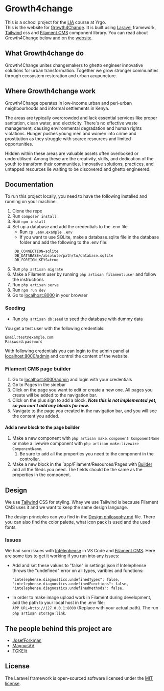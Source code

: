 # Growth4change

This is a school project for the [LIA](https://www.yrgo.se/studera-pa-yh/larande-i-arbete-lia-praktik/) course at Yrgo.  
This is the website for [Growth4Change](https://growth4change.net/). It is built
using [Laravel](https://laravel.com) framework, [Tailwind](https://tailwindcss.com) css and [Filament CMS](https://filamentphp.com/) component library.
You can read about Growth4Change below and on the [website](https://growth4change.net).

## What Growth4change do

Growth4Change unites changemakers to ghetto engineer innovative solutions for urban transformation. Together we grow
stronger communities through ecosystem restoration and urban acupuncture.

## Where Growth4change work

Growth4Change operates in low-income urban and peri-urban neighbourhoods and informal settlements in Kenya.

The areas are typically overcrowded and lack essential services like proper sanitation, clean water, and electricity.
There's no effective waste management, causing environmental degradation and human rights violations. Hunger pushes
young men and women into crime and prostitution as they struggle with scarce resources and limited opportunities.

Hidden within these areas are valuable assets often overlooked or underutilised. Among these are the creativity, skills,
and dedication of the youth to transform their communities. Innovative solutions, practices, and untapped resources lie
waiting to be discovered and ghetto engineered.

## Documentation

To run this project locally, you need to have the following installed and running on your machine:

1. Clone the repo
2. Run `composer install`
3. Run `npm install`
4. Set up a database and add the credentials to the .env file
   - Run `cp .env.example .env`
   - If you want to use SQLite, make a database.sqlite file in the database folder and add the following to the
     .env file:
   ```
    DB_CONNECTION=sqlite
    DB_DATABASE=/absolute/path/to/database.sqlite
    DB_FOREIGN_KEYS=true
   ```
5. Run `php artisan migrate`
6. Make a Filament user by running `php artisan filament:user` and follow the instructions
7. Run `php artisan serve`
8. Run `npm run dev`
9. Go to [localhost:8000](http://localhost:8000) in your browser

### Seeding

- Run `php artisan db:seed` to seed the database with dummy data

You get a test user with the following credentials:

```
Email:test@example.com
Password:password
```

With following credentials you can login to the admin panel at [localhost:8000/admin](http://localhost:8000/admin) and control the content of the website.

### Filament CMS page builder

1. Go to [localhost:8000/admin](http://localhost:8000/admin) and login with your credentials
2. Go to Pages in the sidebar
3. Click on the page you want to edit or create a new one. All pages you create will be added to the navigation bar.
4. Click on the plus sign to add a block. _**Note this is not implemented yet, so you can't add any blocks for now.**_
5. Navigate to the page you created in the navigation bar, and you will see the content you added.

#### Add a new block to the page builder

1. Make a new component with `php artisan make:component ComponentName` or make a livewire component with `php artisan make:livewire ComponentName`.
   1. Be sure to add all the properties you need to the component in the controller.
2. Make a new block in the `app/Filament/Resources/Pages with [Builder](https://filamentphp.com/docs/3.x/forms/fields/builder) and all the fileds you need. The fields should be the same as the properties in the component.

## Design

We use [Tailwind](https://tailwindcss.com) CSS for styling. Whay we use Tailwind is because Filament CMS uses it and we
want to keep the same design language.

The design principles can you find in the [Design philosophy.md](Design%20philosophy.md) file. There you can
also find the color palette, what icon pack is used and the used fonts.

### Issues

We had som issues
with [Intelephense](https://marketplace.visualstudio.com/items?itemName=bmewburn.vscode-intelephense-client) in VS Code
and [Filament CMS](https://filamentphp.com/). Here are some tips to get it working if you run into any issues:

- Add and set these values to "false" in settings.json if Intelephense throws the "undefined" error on all types,
  varibles and functions:

  ```
  "intelephense.diagnostics.undefinedTypes": false,
  "intelephense.diagnostics.undefinedFunctions": false,
  "intelephense.diagnostics.undefinedMethods": false,
  ```

- In order to make image upload work in Filament during development, add the path to your local host in the .env file:
  `APP_URL=http://127.0.0.1:8000` (Replace with your actual path). The run `php artisan storage:link`.

## The people behind this project are

- [JosefForkman](https://github.com//JosefForkman)
- [MagnusVV](https://github.com/MagnusVV)
- [TGKElit](https://github.com/TGKElit)

## License

The Laravel framework is open-sourced software licensed under the [MIT license](https://opensource.org/licenses/MIT).
